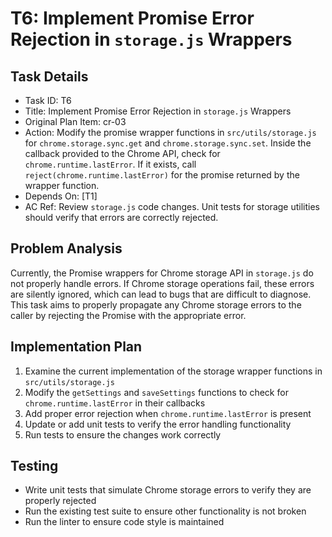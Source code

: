 # T6: Implement Promise Error Rejection in `storage.js` Wrappers

## Task Details
- Task ID: T6
- Title: Implement Promise Error Rejection in `storage.js` Wrappers
- Original Plan Item: cr-03
- Action: Modify the promise wrapper functions in `src/utils/storage.js` for `chrome.storage.sync.get` and `chrome.storage.sync.set`. Inside the callback provided to the Chrome API, check for `chrome.runtime.lastError`. If it exists, call `reject(chrome.runtime.lastError)` for the promise returned by the wrapper function.
- Depends On: [T1]
- AC Ref: Review `storage.js` code changes. Unit tests for storage utilities should verify that errors are correctly rejected.

## Problem Analysis
Currently, the Promise wrappers for Chrome storage API in `storage.js` do not properly handle errors. If Chrome storage operations fail, these errors are silently ignored, which can lead to bugs that are difficult to diagnose. This task aims to properly propagate any Chrome storage errors to the caller by rejecting the Promise with the appropriate error.

## Implementation Plan
1. Examine the current implementation of the storage wrapper functions in `src/utils/storage.js`
2. Modify the `getSettings` and `saveSettings` functions to check for `chrome.runtime.lastError` in their callbacks
3. Add proper error rejection when `chrome.runtime.lastError` is present
4. Update or add unit tests to verify the error handling functionality
5. Run tests to ensure the changes work correctly

## Testing
- Write unit tests that simulate Chrome storage errors to verify they are properly rejected
- Run the existing test suite to ensure other functionality is not broken
- Run the linter to ensure code style is maintained
